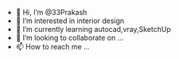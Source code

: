 - 👋 Hi, I’m @33Prakash
- 👀 I’m interested in interior design
- 🌱 I’m currently learning autocad,vray,SketchUp 
- 💞️ I’m looking to collaborate on ...
- 📫 How to reach me ...

<!---
33Prakash/33Prakash is a ✨ special ✨ repository because its `README.md` (this file) appears on your GitHub profile.
You can click the Preview link to take a look at your changes.
--->
